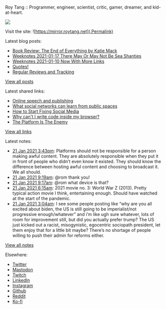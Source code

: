Roy Tang :: Programmer, engineer, scientist, critic, gamer, dreamer, and kid-at-heart.

![](https://roytang.net/img/profile.jpg)

Visit the site: ![https://mirror.roytang.net](.Permalink)

Latest blog posts:
    

- [Book Review: The End of Everything by Katie Mack](https://mirror.roytang.net/2021/01/book-review-the-end-of-everything-by-katie-mack/)
- [Weeknotes 2021-01-17 There May Or May Not Be Sea Shanties](https://mirror.roytang.net/2021/01/weeknotes-2021-01-17/)
- [Weeknotes 2021-01-10 Now With More Links](https://mirror.roytang.net/2021/01/weeknotes-2021-01-10/)
- [Quotes!](https://mirror.roytang.net/2021/01/quotes/)
- [Regular Reviews and Tracking](https://mirror.roytang.net/2021/01/regular-reviews-and-tracking/)

[View all posts](https://mirror.roytang.net/blog)

Latest shared links:
    

- [Online speech and publishing](https://mirror.roytang.net/2021/01/online-speech-and-publishing/)
- [What social networks can learn from public spaces](https://mirror.roytang.net/2021/01/what-social-networks-can-learn-from-public-spaces/)
- [How to Start Fixing Social Media](https://mirror.roytang.net/2021/01/how-to-start-fixing-social-media/)
- [Why can&#39;t I write code inside my browser?](https://mirror.roytang.net/2021/01/why-cant-i-write-code-inside-my-browser/)
- [The Platform Is The Enemy](https://mirror.roytang.net/2021/01/the-platform-is-the-enemy/)

[View all links](https://mirror.roytang.net/links)

Latest notes:
    

- [21 Jan 2021 3:43pm](https://mirror.roytang.net/2021/01/1352280628490747906/): Platforms should not be responsible for a person making awful content. They are absolutely responsible when they put it in front of people who didn’t even know it existed. They should know the difference between hosting awful content and choosing to broadcast it. We all should.
- [21 Jan 2021 9:19am](https://mirror.roytang.net/2021/01/1352184058369871874/): @rom thank you!
- [21 Jan 2021 9:17am](https://mirror.roytang.net/2021/01/1352183495053852672/): @rom what device is that?
- [21 Jan 2021 6:15am](https://mirror.roytang.net/2021/01/1352137686614564867/): 2021 movie no. 3: World War Z (2013). Pretty typical action movie I think, entertaining enough. Should have watched at the start of the pandemic.
- [21 Jan 2021 3:04am](https://mirror.roytang.net/2021/01/1352089564244938754/): I see some people posting like &ldquo;why are you all excited about biden, the US is still going to be imperialist/not progressive enough/whatever&rdquo; and i&rsquo;m like ugh sure whatever, lots of room for improvement still, but did you actually prefer trump?
The US just kicked out a racist, misogynistic, egocentric sociopath president, let them enjoy that for a little bit maybe? There&rsquo;s no shortage of people willing to push their admin for reforms either.

[View all notes](https://mirror.roytang.net/notes)

Elsewhere:

- [Twitter](https://twitter.com/roytang)
- [Mastodon](https://mastodon.technology/@roytang)
- [Twitch](https://twitch.tv/twitchyroy)
- [LinkedIn](https://www.linkedin.com/in/roytang)
- [Instagram](https://instagram.com/roytang0400)
- [Github](https://github.com/roytang)
- [Reddit](https://reddit.com/u/hungryroy)
- [Ko-fi](https://ko-fi.com/roytang)